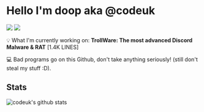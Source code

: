 # **Hello I'm doop aka @codeuk**

[![](https://img.shields.io/badge/-@codeuk-%23181717?style=flat-square&logo=github)](https://github.com/codeuk)
[![](https://img.shields.io/badge/Website-doop.fun-black)](https://doop.fun)

💡 What I'm currently working on: **TrollWare: The most advanced Discord Malware & RAT** [1.4K LINES]

💻 Bad programs go on this Github, don't take anything seriously! (still don't steal my stuff :D).

## Stats

![codeuk's github stats](https://github-readme-stats.vercel.app/api?username=codeuk&show_icons=true&theme=dracula)

